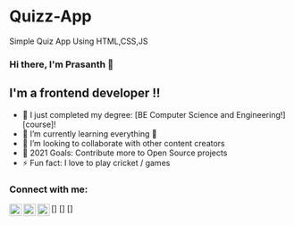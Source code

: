 # Quizz-App
Simple Quiz App Using HTML,CSS,JS
### Hi there, I'm Prasanth 👋

## I'm a frontend developer !!

- 🔭 I just completed my degree: [BE Computer Science and Engineering!][course]!
- 🌱 I’m currently learning everything 🤣
- 👯 I’m looking to collaborate with other content creators
- 🥅 2021 Goals: Contribute more to Open Source projects
- ⚡ Fun fact: I love to play cricket / games 

### Connect with me:

[<img align="left" alt="twitter | Twitter" width="22px" src="https://cdn.jsdelivr.net/npm/simple-icons@v3/icons/twitter.svg" />]
[<img align="left" alt="linkedin | LinkedIn" width="22px" src="https://cdn.jsdelivr.net/npm/simple-icons@v3/icons/linkedin.svg" />]
[<img align="left" alt="instagram | Instagram" width="22px" src="https://cdn.jsdelivr.net/npm/simple-icons@v3/icons/instagram.svg" />]

<br />

